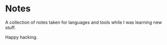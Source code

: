 # Notes

A collection of notes taken for languages and tools while I was learning new stuff.

Happy hacking.
